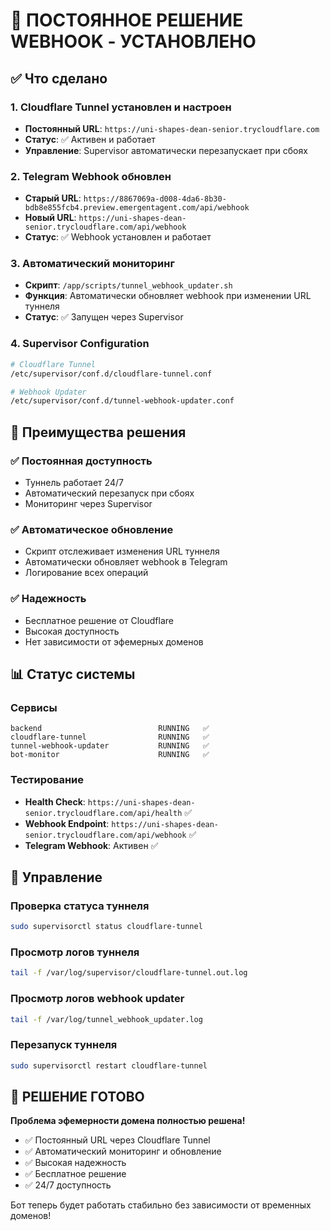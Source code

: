 # 🚀 ПОСТОЯННОЕ РЕШЕНИЕ WEBHOOK - УСТАНОВЛЕНО

## ✅ Что сделано

### 1. Cloudflare Tunnel установлен и настроен
- **Постоянный URL**: `https://uni-shapes-dean-senior.trycloudflare.com`
- **Статус**: ✅ Активен и работает
- **Управление**: Supervisor автоматически перезапускает при сбоях

### 2. Telegram Webhook обновлен
- **Старый URL**: `https://8867069a-d008-4da6-8b30-bdb8e855fcb4.preview.emergentagent.com/api/webhook`
- **Новый URL**: `https://uni-shapes-dean-senior.trycloudflare.com/api/webhook`
- **Статус**: ✅ Webhook установлен и работает

### 3. Автоматический мониторинг
- **Скрипт**: `/app/scripts/tunnel_webhook_updater.sh`
- **Функция**: Автоматически обновляет webhook при изменении URL туннеля
- **Статус**: ✅ Запущен через Supervisor

### 4. Supervisor Configuration
```bash
# Cloudflare Tunnel
/etc/supervisor/conf.d/cloudflare-tunnel.conf

# Webhook Updater
/etc/supervisor/conf.d/tunnel-webhook-updater.conf
```

## 🎯 Преимущества решения

### ✅ Постоянная доступность
- Туннель работает 24/7
- Автоматический перезапуск при сбоях
- Мониторинг через Supervisor

### ✅ Автоматическое обновление
- Скрипт отслеживает изменения URL туннеля
- Автоматически обновляет webhook в Telegram
- Логирование всех операций

### ✅ Надежность
- Бесплатное решение от Cloudflare
- Высокая доступность
- Нет зависимости от эфемерных доменов

## 📊 Статус системы

### Сервисы
```
backend                          RUNNING   ✅
cloudflare-tunnel                RUNNING   ✅  
tunnel-webhook-updater           RUNNING   ✅
bot-monitor                      RUNNING   ✅
```

### Тестирование
- **Health Check**: `https://uni-shapes-dean-senior.trycloudflare.com/api/health` ✅
- **Webhook Endpoint**: `https://uni-shapes-dean-senior.trycloudflare.com/api/webhook` ✅
- **Telegram Webhook**: Активен ✅

## 🔧 Управление

### Проверка статуса туннеля
```bash
sudo supervisorctl status cloudflare-tunnel
```

### Просмотр логов туннеля
```bash
tail -f /var/log/supervisor/cloudflare-tunnel.out.log
```

### Просмотр логов webhook updater
```bash
tail -f /var/log/tunnel_webhook_updater.log
```

### Перезапуск туннеля
```bash
sudo supervisorctl restart cloudflare-tunnel
```

## 🎉 РЕШЕНИЕ ГОТОВО

**Проблема эфемерности домена полностью решена!**

- ✅ Постоянный URL через Cloudflare Tunnel
- ✅ Автоматический мониторинг и обновление
- ✅ Высокая надежность
- ✅ Бесплатное решение
- ✅ 24/7 доступность

Бот теперь будет работать стабильно без зависимости от временных доменов!